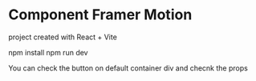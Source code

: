 # Component Framer Motion

project created with React + Vite

npm install
npm run dev 

You can check the button on default container div and checnk the props

